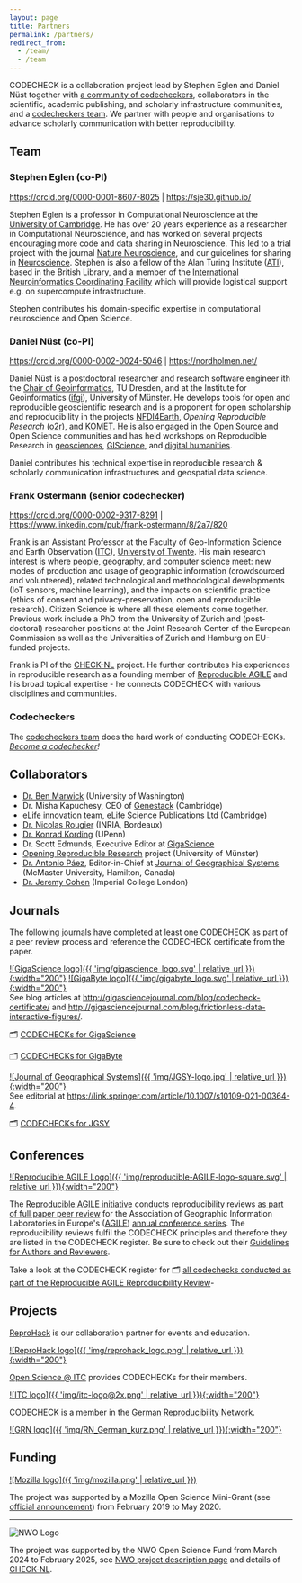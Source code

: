 ```yaml
---
layout: page
title: Partners
permalink: /partners/
redirect_from:
  - /team/
  - /team
---
```


CODECHECK is a collaboration project lead by Stephen Eglen and Daniel Nüst together with [a community of codecheckers](/get-involved), collaborators in the scientific, academic publishing, and scholarly infrastructure communities, and a [codecheckers team](https://github.com/codecheckers/codecheckers/).
We partner with people and organisations to advance scholarly communication with better reproducibility.

## Team

### Stephen Eglen (co-PI)

<https://orcid.org/0000-0001-8607-8025> \| <https://sje30.github.io/>

Stephen Eglen is a professor in Computational Neuroscience at the [University of Cambridge](https://www.cam.ac.uk/).
He has over 20 years experience as a researcher in Computational Neuroscience, and has worked on several projects encouraging more code and data sharing in Neuroscience.
This led to a trial project with the journal [Nature Neuroscience](https://www.nature.com/articles/nn.4579), and our guidelines for sharing in [Neuroscience](https://www.nature.com/articles/nn.4550).
Stephen is also a fellow of the Alan Turing Institute ([ATI](https://www.turing.ac.uk/)), based in the British Library, and a member of the [International Neuroinformatics Coordinating Facility](https://incf.org) which will provide logistical support e.g. on supercompute infrastructure.

Stephen contributes his domain-specific expertise in computational neuroscience and Open Science.

### Daniel Nüst (co-PI)

<https://orcid.org/0000-0002-0024-5046> \| <https://nordholmen.net/>

Daniel Nüst is a postdoctoral researcher and research software engineer ith the [Chair of Geoinformatics](https://tu-dresden.de/bu/umwelt/geo/geoinformatik/die-professur?set_language=en), TU Dresden, and at the Institute for Geoinformatics ([ifgi](https://www.uni-muenster.de/Geoinformatics/en/)), University of Münster.
He develops tools for open and reproducible geoscientific research and is a proponent for open scholarship and reproducibility in the projects [NFDI4Earth](https://nfdi4earth.de/), _Opening Reproducible Research_ ([o2r](https://o2r.info)), and [KOMET](https://projects.tib.eu/komet).
He is also engaged in the Open Source and Open Science communities and has held workshops on Reproducible Research in [geosciences](https://vickysteeves.gitlab.io/repro-papers/), [GIScience](https://o2r.info/reproducible-agile/), and [digital humanities](https://zenodo.org/record/1299031).

Daniel contributes his technical expertise in reproducible research & scholarly communication infrastructures and geospatial data science.

### Frank Ostermann (senior codechecker)

<https://orcid.org/0000-0002-9317-8291> \| <https://www.linkedin.com/pub/frank-ostermann/8/2a7/820>

Frank is an Assistant Professor at the Faculty of Geo-Information Science and Earth Observation ([ITC](https://www.itc.nl/)), [University of Twente](https://people.utwente.nl/f.o.ostermann).
His main research interest is where people, geography, and computer science meet: new modes of production and usage of geographic information (crowdsourced and volunteered), related technological and methodological developments (IoT sensors, machine learning), and the impacts on scientific practice (ethics of consent and privacy-preservation, open and reproducible research).
Citizen Science is where all these elements come together.
Previous work include a PhD from the University of Zurich and (post-doctoral) researcher positions at the Joint Research Center of the European Commission as well as the Universities of Zurich and Hamburg on EU-funded projects.

Frank is PI of the [CHECK-NL](/nl/) project.
He further contributes his experiences in reproducible research as a founding member of [Reproducible AGILE](https://reproducible-agile.github.io/) and his broad topical expertise - he connects CODECHECK with various disciplines and communities.

### Codecheckers

The [codecheckers team](https://github.com/codecheckers/codecheckers) does the hard work of conducting CODECHECKs.
_[Become a codechecker](/get-involved)!_

## Collaborators

- [Dr. Ben Marwick](https://faculty.washington.edu/bmarwick/) (University of Washington)
- Dr. Misha Kapuchesy, CEO of [Genestack](https://genestack.com/) (Cambridge)
- [eLife innovation](https://elifesciences.org/about/technology) team, eLife Science Publications Ltd (Cambridge)
- [Dr. Nicolas Rougier](https://www.labri.fr/perso/nrougier/) (INRIA, Bordeaux)
- [Dr. Konrad Kording](http://koerding.com/) (UPenn)
- Dr. Scott Edmunds, Executive Editor at [GigaScience](https://academic.oup.com/gigascience)
- [Opening Reproducible Research](https://o2r.info) project (University of Münster)
- [Dr. Antonio Páez](https://www.science.mcmaster.ca/ees/component/comprofiler/userprofile/paezha.html), Editor-in-Chief at [Journal of Geographical Systems](https://www.springer.com/journal/10109) (McMaster University, Hamilton, Canada)
- [Dr. Jeremy Cohen](https://www.imperial.ac.uk/people/jeremy.cohen) (Imperial College London)

## Journals

The following journals have [completed](/register) at least one CODECHECK as part of a peer review process and reference the CODECHECK certificate from the paper.

[![GigaScience logo]({{ 'img/gigascience_logo.svg' | relative_url }}){:width="200"}](https://academic.oup.com/gigascience) [![GigaByte logo]({{ 'img/gigabyte_logo.svg' | relative_url }}){:width="200"}](https://gigabytejournal.com/)
<br />See blog articles at <http://gigasciencejournal.com/blog/codecheck-certificate/> and <http://gigasciencejournal.com/blog/frictionless-data-interactive-figures/>.

🗂️ [CODECHECKs for GigaScience](https://codecheck.org.uk/register/venues/journals/gigascience/)

🗂️ [CODECHECKs for GigaByte](https://codecheck.org.uk/register/venues/journals/gigabyte/)

[![Journal of Geographical Systems]({{ 'img/JGSY-logo.jpg' | relative_url }}){:width="200"}](https://www.springer.com/journal/10109)
<br />See editorial at <https://link.springer.com/article/10.1007/s10109-021-00364-4>.

🗂️ [CODECHECKs for JGSY](https://codecheck.org.uk/register/venues/journals/j_geogr_syst/)

## Conferences

[![Reproducible AGILE Logo]({{ 'img/reproducible-AGILE-logo-square.svg' | relative_url }}){:width="200"}](https://reproducible-agile.github.io/)

The [Reproducible AGILE initiative](https://reproducible-agile.github.io/) conducts reproducibility reviews [as part of full paper peer review](https://www.agile-giscience-series.net/review_process.html) for the Association of Geographic Information Laboratories in Europe's ([AGILE](https://agile-gi.eu/)) [annual conference series](https://agile-gi.eu/conferences/).
The reproducibility reviews fulfil the CODECHECK principles and therefore they are listed in the CODECHECK register.
Be sure to check out their [Guidelines for Authors and Reviewers](https://doi.org/10.17605/OSF.IO/CB7Z8).

Take a look at the CODECHECK register for 🗂️ [all codechecks conducted as part of the Reproducible AGILE Reproducibility Review](https://codecheck.org.uk/register/venues/conferences/agilegis/)-

## Projects

[ReproHack](https://www.reprohack.org/) is our collaboration partner for events and education.

[![ReproHack logo]({{ 'img/reprohack_logo.png' | relative_url }}){:width="200"}](https://www.reprohack.org/)

[Open Science @ ITC](https://www.itc.nl/research/open-science/codecheck/) provides CODECHECKs for their members.

[![ITC logo]({{ 'img/itc-logo@2x.png' | relative_url }}){:width="200"}](https://www.itc.nl/research/open-science/codecheck/)

CODECHECK is a member in the [German Reproducibility Network](https://reproducibilitynetwork.de/).

[![GRN logo]({{ 'img/RN_German_kurz.png' | relative_url }}){:width="200"}](https://reproducibilitynetwork.de/)

## Funding

[![Mozilla logo]({{ 'img/mozilla.png' | relative_url }})](https://foundation.mozilla.org)

The project was supported by a Mozilla Open Science Mini-Grant (see [official announcement](https://medium.com/read-write-participate/meet-mozillas-latest-open-science-awardees-cfa45348e5d5)) from February 2019 to May 2020.

--------

![NWO Logo](https://www.nwo.nl/themes/custom/nwo/assets/images/logo.svg?v=24)

The project was supported by the NWO Open Science Fund from March 2024 to February 2025, see [NWO project description page](https://www.nwo.nl/en/projects/osf232063) and details of [CHECK-NL](/nl).

